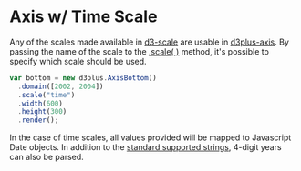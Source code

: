 [width]: 600
[height]: 300

# Axis w/ Time Scale

Any of the scales made available in [d3-scale](https://github.com/d3/d3-scale) are usable in [d3plus-axis](https://github.com/d3plus/d3plus-axis). By passing the name of the scale to the [.scale( )](https://github.com/d3plus/d3plus-axis#Axis.scale) method, it's possible to specify which scale should be used.

```js
var bottom = new d3plus.AxisBottom()
  .domain([2002, 2004])
  .scale("time")
  .width(600)
  .height(300)
  .render();
```

In the case of time scales, all values provided will be mapped to Javascript Date objects. In addition to the [standard supported strings](http://dygraphs.com/date-formats.html), 4-digit years can also be parsed.
